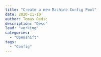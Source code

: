 ```yaml
---
title: "Create a new Machine Config Pool"
date: 2020-11-10 
author: Tomas Dedic
description: "Desc"
lead: "working"
categories:
  - "Openshift"
tags:
  - "Config"
---
```


